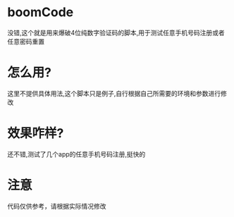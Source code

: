 # boomCode
没错,这个就是用来爆破4位纯数字验证码的脚本,用于测试任意手机号码注册或者任意密码重置
# 怎么用?
这里不提供具体用法,这个脚本只是例子,自行根据自己所需要的环境和参数进行修改
# 效果咋样?
还不错,测试了几个app的任意手机号码注册,挺快的
# 注意
代码仅供参考，请根据实际情况修改
